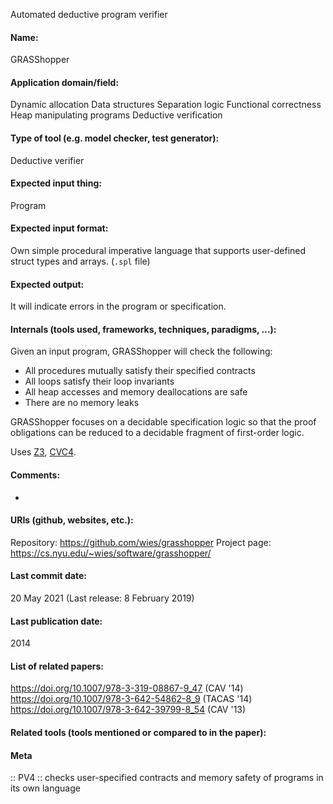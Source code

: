 Automated deductive program verifier

#### Name:
GRASShopper

#### Application domain/field:
Dynamic allocation
Data structures
Separation logic
Functional correctness
Heap manipulating programs
Deductive verification

#### Type of tool (e.g. model checker, test generator):
Deductive verifier

#### Expected input thing:
Program

#### Expected input format:
Own simple procedural imperative language that supports user-defined struct types and arrays. (`.spl` file)

#### Expected output:
It will indicate errors in the program or specification.

#### Internals (tools used, frameworks, techniques, paradigms, ...):
Given an input program, GRASShopper will check the following:
- All procedures mutually satisfy their specified contracts
- All loops satisfy their loop invariants
- All heap accesses and memory deallocations are safe
- There are no memory leaks

GRASShopper focuses on a decidable specification logic so that the proof obligations can be reduced to a decidable fragment of first-order logic.

Uses [Z3](Solvers/SMT/Z3.md), [CVC4](Solvers/SMT/CVC4.md).

#### Comments:
-

#### URIs (github, websites, etc.):
Repository: https://github.com/wies/grasshopper
Project page: https://cs.nyu.edu/~wies/software/grasshopper/

#### Last commit date:
20 May 2021
(Last release: 8 February 2019)

#### Last publication date:
2014

#### List of related papers:
https://doi.org/10.1007/978-3-319-08867-9_47 (CAV '14)
https://doi.org/10.1007/978-3-642-54862-8_9 (TACAS '14)
https://doi.org/10.1007/978-3-642-39799-8_54 (CAV '13)

#### Related tools (tools mentioned or compared to in the paper):

#### Meta
:: PV4 :: checks user-specified contracts and memory safety of programs in its own language